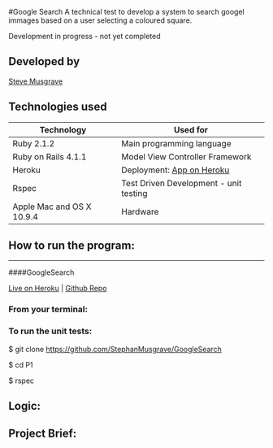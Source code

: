 #Google Search
A technical test to develop a system to search googel immages based on a user selecting a coloured square.

Development in progress - not yet completed

## Developed by
[Steve Musgrave]

## Technologies used
|Technology                 |Used for                        |
|--------------------------|---------------------------------|
|Ruby 2.1.2                 |Main programming language       |
|Ruby on Rails 4.1.1        |Model View Controller Framework |
|Heroku                     |Deployment: [App on Heroku]     |
|Rspec                     |Test Driven Development - unit testing  |
|Apple Mac and OS X 10.9.4 |Hardware                         |

## How to run the program:

___

####GoogleSearch

[Live on Heroku](https://googlesearch-musgrave.herokuapp.com/)  |  [Github Repo](https://github.com/StephanMusgrave/GoogleSearch)


### From your terminal:

### To run the unit tests:
  $ git clone https://github.com/StephanMusgrave/GoogleSearch

  $ cd P1

  $ rspec

## Logic:

## Project Brief:



[Steve Musgrave]:https://github.com/StephanMusgrave
[App on Heroku]:https://googlesearch-musgrave.herokuapp.com/

